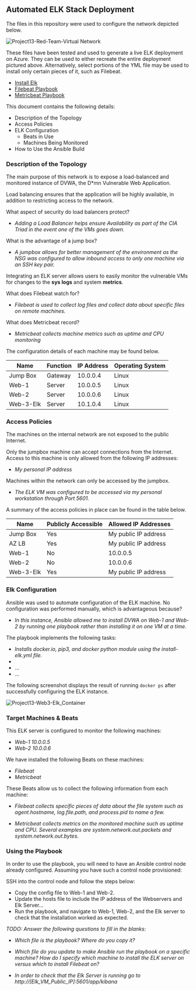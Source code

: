## Automated ELK Stack Deployment

The files in this repository were used to configure the network depicted below.

![Project13-Red-Team-Virtual Network](https://user-images.githubusercontent.com/96384289/159976770-cccdca5d-cf9d-4a0a-bd75-0f903419ca72.png)

These files have been tested and used to generate a live ELK deployment on Azure. They can be used to either recreate the entire deployment pictured above. Alternatively, select portions of the YML file may be used to install only certain pieces of it, such as Filebeat.

  - [Install Elk](/ansible/ansible/install-elk.yml)
  - [Filebeat Playbook](/ansible/ansible/filebeat-playbook.yml)
  - [Metricbeat Playbook](/ansible/ansible/metricbeat-playbook.yml)

This document contains the following details:
- Description of the Topology
- Access Policies
- ELK Configuration
  - Beats in Use
  - Machines Being Monitored
- How to Use the Ansible Build


### Description of the Topology

The main purpose of this network is to expose a load-balanced and monitored instance of DVWA, the D*mn Vulnerable Web Application.

Load balancing ensures that the application will be highly available, in addition to restricting access to the network.

What aspect of security do load balancers protect?
- _Adding a Load Balancer helps ensure Availability as part of the CIA Triad in the event one of the VMs goes down._

What is the advantage of a jump box?
- _A jumpbox allows for better management of the environment as the NSG was configured to allow inbound access to only one machine via an SSH key pair._

Integrating an ELK server allows users to easily monitor the vulnerable VMs for changes to the **sys logs** and system **metrics**.

What does Filebeat watch for?
- _Filebeat is used to collect log files and collect data about specific files on remote machines._

What does Metricbeat record?
- _Metricbeat collects machine metrics such as uptime and CPU monitoring_

The configuration details of each machine may be found below.

| Name     | Function | IP Address | Operating System |
|----------|----------|------------|------------------|
| Jump Box | Gateway  | 10.0.0.4   | Linux            |
| Web-1    | Server   | 10.0.0.5   | Linux            |
| Web-2    | Server   | 10.0.0.6   | Linux            |
| Web-3-Elk| Server   | 10.1.0.4   | Linux            |

### Access Policies

The machines on the internal network are not exposed to the public Internet. 

Only the jumpbox machine can accept connections from the Internet. Access to this machine is only allowed from the following IP addresses:
- _My personal IP address_

Machines within the network can only be accessed by the jumpbox.
- _The ELK VM was configured to be accessed via my personal workstation through Port 5601._

A summary of the access policies in place can be found in the table below.

| Name     | Publicly Accessible | Allowed IP Addresses |
|----------|---------------------|----------------------|
| Jump Box | Yes                 | My public IP address |
| AZ LB    | Yes                 | My public IP address |
| Web-1    | No                  | 10.0.0.5             |
| Web-2    | No                  | 10.0.0.6             |
| Web-3-Elk| Yes                 | My public IP address |

### Elk Configuration

Ansible was used to automate configuration of the ELK machine. No configuration was performed manually, which is advantageous because?
- _In this instance, Ansible allowed me to install DVWA on Web-1 and Web-2 by running one playbook rather than installing it on one VM at a time._

The playbook implements the following tasks:
- _Installs docker.io, pip3, and docker python module using the install-elk.yml file._
- 
- ...
- ...

The following screenshot displays the result of running `docker ps` after successfully configuring the ELK instance.

![Project13-Web3-Elk_Container](https://user-images.githubusercontent.com/96384289/159979739-5a7f9331-a829-41ea-8f64-4f7d6e4310a1.jpeg)

### Target Machines & Beats
This ELK server is configured to monitor the following machines:
- _Web-1 10.0.0.5_
- _Web-2 10.0.0.6_

We have installed the following Beats on these machines:
- _Filebeat_
- _Metricbeat_

These Beats allow us to collect the following information from each machine:
- _Filebeat collects specific pieces of data about the file system such as agent.hostname, log.file.path, and process.pid to name a few._ 


- _Metricbeat collects metrics on the monitored machine such as uptime and CPU.  Several examples are system.network.out.packets and system.network.out.bytes._

### Using the Playbook
In order to use the playbook, you will need to have an Ansible control node already configured. Assuming you have such a control node provisioned: 

SSH into the control node and follow the steps below:
- Copy the config file to Web-1 and Web-2.
- Update the hosts file to include the IP address of the Webservers and Elk Server...
- Run the playbook, and navigate to Web-1, Web-2, and the Elk server to check that the installation worked as expected.

_TODO: Answer the following questions to fill in the blanks:_
- _Which file is the playbook? Where do you copy it?_

- _Which file do you update to make Ansible run the playbook on a specific machine? How do I specify which machine to install the ELK server on versus which to install Filebeat on?_

- _In order to check that the Elk Server is running go to http://[Elk_VM_Public_IP]:5601/app/kibana_
